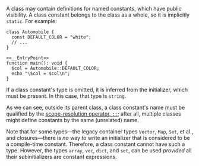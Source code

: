 A class may contain definitions for named constants, which have public visibility.  A class constant belongs to the class
as a whole, so it is implicitly `static`.  For example:

```auto-color.hack
class Automobile {
  const DEFAULT_COLOR = "white";
  // ...
}

<<__EntryPoint>>
function main(): void {
  $col = Automobile::DEFAULT_COLOR;
  echo "\$col = $col\n";
}
```

If a class constant's type is omitted, it is inferred from the initializer, which must be present. In this case, that type is `string`.

As we can see, outside its parent class, a class constant's name must be qualified by the
[scope-resolution operator, `::`](../expressions-and-operators/scope-resolution.md); after all, multiple classes might define
constants by the same (unrelated) name.

Note that for some types&mdash;the legacy container types `Vector`, `Map`, `Set`, et al., and closures&mdash;there is *no* way to write an initializer that
is considered to be a compile-time constant. Therefore, a class constant cannot have such a type. However, the types `array`, `vec`, `dict`, and
`set`, can be used *provided* all their subinitializers are constant expressions.
